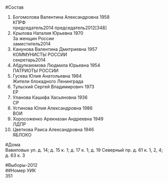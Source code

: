 #Состав  
1. Богомолова Валентина Александровна 1958  
    КПРФ  
    председатель2014 председатель2012[348]  
2. Крылова Наталия Юрьевна 1970  
    За женщин России  
    заместитель2014  
3. Канунова Валентина Дмитриевна 1957  
    КОММУНИСТЫ РОССИИ  
    секретарь2014  
4. Абдулкаюмова Людмила Юрьевна 1954  
    ПАТРИОТЫ РОССИИ  
5. Гусева Юлия Анатольевна 1984  
    Жители блокадного Ленинграда  
6. Тульский Сергей Владимирович 1973  
    ЕР  
7. Уланова Кашифа Хасьяновна 1936  
    СР  
8. Устинова Юлия Александровна 1986  
    ВОИ  
9. Хоросоженко Арекназан Андреевна 1949  
    ЛДПР  
10. Цветкова Раиса Александровна 1946  
    ЯБЛОКО  
  
#Дома  
Вавиловых ул. д. 14; д. 15 к. 1; д. 17 к. 1; д. 19 Северный пр. д. 61 к. 1, 2, 4; д. 63 к. 3  
  
#Выборы-2012  
##Номер УИК  
351  
